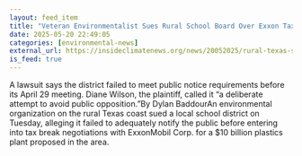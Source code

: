 ```yaml
---
layout: feed_item
title: "Veteran Environmentalist Sues Rural School Board Over Exxon Tax Break Decision"
date: 2025-05-20 22:49:05
categories: [environmental-news]
external_url: https://insideclimatenews.org/news/20052025/rural-texas-school-board-exxon-tax-break-lawsuit/
is_feed: true
---
```


A lawsuit says the district failed to meet public notice requirements before its April 29 meeting. Diane Wilson, the plaintiff, called it “a deliberate attempt to avoid public opposition.”By Dylan BaddourAn environmental organization on the rural Texas coast sued a local school district on Tuesday, alleging it failed to adequately notify the public before entering into tax break negotiations with ExxonMobil Corp. for a $10 billion plastics plant proposed in the area.&nbsp;
